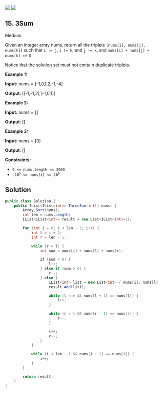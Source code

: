 [![](https://img.shields.io/github/stars/javadev/LeetCode-in-All?label=Stars&style=flat-square)](https://github.com/javadev/LeetCode-in-All)
[![](https://img.shields.io/github/forks/javadev/LeetCode-in-All?label=Fork%20me%20on%20GitHub%20&style=flat-square)](https://github.com/javadev/LeetCode-in-All/fork)

## 15\. 3Sum

Medium

Given an integer array nums, return all the triplets `[nums[i], nums[j], nums[k]]` such that `i != j`, `i != k`, and `j != k`, and `nums[i] + nums[j] + nums[k] == 0`.

Notice that the solution set must not contain duplicate triplets.

**Example 1:**

**Input:** nums = [-1,0,1,2,-1,-4]

**Output:** [[-1,-1,2],[-1,0,1]] 

**Example 2:**

**Input:** nums = []

**Output:** [] 

**Example 3:**

**Input:** nums = [0]

**Output:** [] 

**Constraints:**

*   `0 <= nums.length <= 3000`
*   <code>-10<sup>5</sup> <= nums[i] <= 10<sup>5</sup></code>

## Solution

```csharp
public class Solution {
    public IList<IList<int>> ThreeSum(int[] nums) {
        Array.Sort(nums);
        int len = nums.Length;
        IList<IList<int>> result = new List<IList<int>>();

        for (int i = 0; i < len - 2; i++) {
            int l = i + 1;
            int r = len - 1;

            while (r > l) {
                int sum = nums[i] + nums[l] + nums[r];

                if (sum < 0) {
                    l++;
                } else if (sum > 0) {
                    r--;
                } else {
                    IList<int> list = new List<int> { nums[i], nums[l], nums[r] };
                    result.Add(list);

                    while (l < r && nums[l + 1] == nums[l]) {
                        l++;
                    }

                    while (r > l && nums[r - 1] == nums[r]) {
                        r--;
                    }

                    l++;
                    r--;
                }
            }

            while (i < len - 1 && nums[i + 1] == nums[i]) {
                i++;
            }
        }

        return result;
    }
}
```